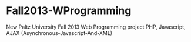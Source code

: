 Fall2013-WProgramming
=====================

New Paltz University Fall 2013 Web Programming project
PHP, Javascript, AJAX (Asynchronous-Javascript-And-XML)
